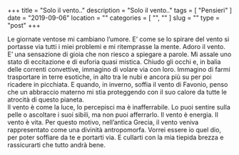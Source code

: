 +++
title = "Solo il vento.."
description = "Solo il vento.."
tags = [ "Pensieri" ]
date = "2019-09-06"
location = ""
categories = [
  "",
  ""
]
slug = ""
type = "post"
+++

Le giornate ventose mi cambiano l’umore. E’ come se lo spirare del vento si portasse via tutti i miei problemi e mi ritemprasse la mente.
Adoro il vento. E’ una sensazione di gioia che non riesco a spiegare a parole. Mi assale uno stato di eccitazione e di euforia quasi mistica. 
Chiudo gli occhi e, in balia delle correnti convettive, immagino di volare via con loro. Immagino di farmi trasportare in terre esotiche, in alto tra le nubi e ancora più su per poi ricadere in picchiata. E quando, in inverno, soffia il vento di Favonio, penso che un abbraccio materno mi stia proteggendo con il suo calore da tutte le atrocità di questo pianeta.  
Il vento è come la luce, lo percepisci ma è inafferrabile.  Lo puoi sentire sulla pelle o ascoltare i suoi sibili, ma non puoi afferrarlo. Il vento è energia. Il vento è vita. Per questo motivo, nell’antica Grecia, il vento veniva rappresentato come una divinità antropomorfa. Vorrei essere io quel dio, per poter soffiare da te e portarti via. E cullarti con la mia tiepida brezza e rassicurarti che tutto andrà bene. 
